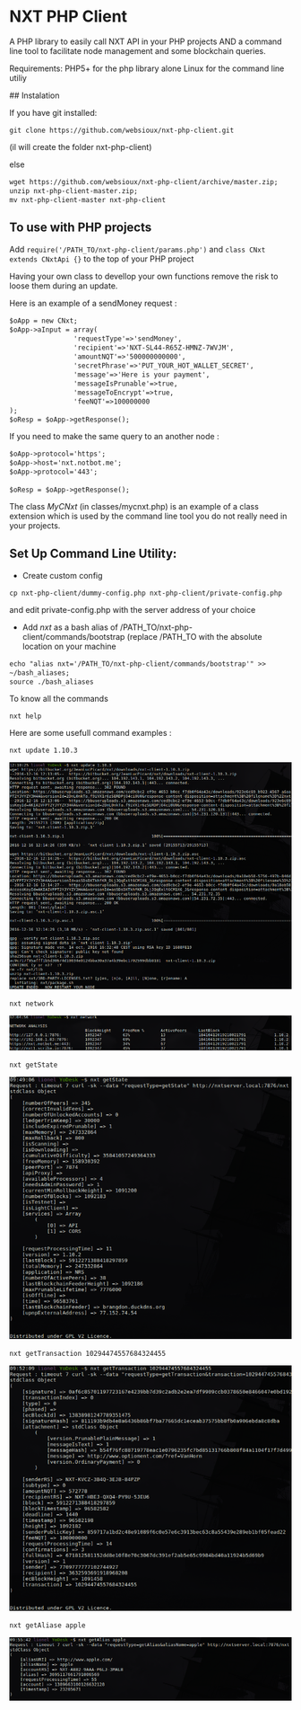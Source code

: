 # NXT PHP Client

A PHP library to easily call NXT API in your PHP projects AND a command line tool to facilitate node management and some blockchain queries.

Requirements: PHP5+ for the php library alone
Linux for the command line utiliy

## Instalation

If you have git installed:

```	
git clone https://github.com/websioux/nxt-php-client.git
```
(il will create the folder nxt-php-client)

else

```
wget https://github.com/websioux/nxt-php-client/archive/master.zip;
unzip nxt-php-client-master.zip; 
mv nxt-php-client-master nxt-php-client
```

## To use with PHP projects

Add `require('/PATH_TO/nxt-php-client/params.php')` and  `class CNxt extends CNxtApi {}` to the top of your PHP project

Having your own class to devellop your own functions remove the risk to loose them during an update.

Here is an example of a sendMoney request :

```
$oApp = new CNxt;
$oApp->aInput = array(
				'requestType'=>'sendMoney',
				'recipient'=>'NXT-SL44-R65Z-HMNZ-7WVJM',
				'amountNQT'=>'500000000000',
				'secretPhrase'=>'PUT_YOUR_HOT_WALLET_SECRET',
				'message'=>'Here is your payment',
				'messageIsPrunable'=>true,
				'messageToEncrypt'=>true,
				'feeNQT'=>100000000				
);
$oResp = $oApp->getResponse();
```

If you need to make the same query to an another node :

```
$oApp->protocol='https';
$oApp->host='nxt.notbot.me';
$oApp->protocol='443';

$oResp = $oApp->getResponse();
```

The class *MyCNxt* (in classes/mycnxt.php) is an example of a class extension which is used by 
the command line tool you do not really need in your projects.

## Set Up Command Line Utility:

* Create custom config

```
cp nxt-php-client/dummy-config.php nxt-php-client/private-config.php
```
and edit private-config.php with the server address of your choice

* Add *nxt* as a bash alias of /PATH_TO/nxt-php-client/commands/bootstrap
(replace /PATH_TO with the absolute location on your machine

```
echo "alias nxt='/PATH_TO/nxt-php-client/commands/bootstrap'" >>  ~/bash_aliases;
source ./bash_aliases
```

To know all the commands

```
nxt help 
```

Here are some usefull command examples :

```
nxt update 1.10.3
```
![cli update](img/cli-update.png)

```
nxt network
```
![cli network](img/cli-network.png)

```
nxt getState
```
![cli getState](img/cli-getState.png)

```
nxt getTransaction 10294474557684324455
```
![cli getTransaction](img/cli-getTransaction.png)

```
nxt getAliase apple
```
![cli getAlias](img/cli-getAlias.png)

